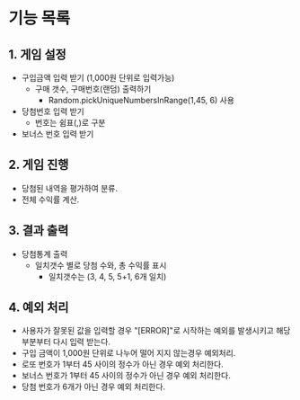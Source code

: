 # 기능 목록

## 1. 게임 설정

- 구입금액 입력 받기 (1,000원 단위로 입력가능)
  - 구매 갯수, 구매번호(랜덤) 출력하기
    - Random.pickUniqueNumbersInRange(1,45, 6) 사용
- 당첨번호 입력 받기
  - 번호는 쉼표(,)로 구분
- 보너스 번호 입력 받기

## 2. 게임 진행

- 당첨된 내역을 평가하여 분류.
- 전체 수익률 계산.

## 3. 결과 출력

- 당첨통계 출력
  - 일치갯수 별로 당첨 수와, 총 수익률 표시
    - 일치갯수는 (3, 4, 5, 5+1, 6개 일치)

## 4. 예외 처리

- 사용자가 잘못된 값을 입력할 경우 "[ERROR]"로 시작하는 예외를 발생시키고 해당 부분부터 다시 입력 받는다.
- 구입 금액이 1,000원 단위로 나누어 떨어 지지 않는경우 예외처리.
- 로또 번호가 1부터 45 사이의 정수가 아닌 경우 예외 처리한다.
- 보너스 번호가 1부터 45 사이의 정수가 아닌 경우 예외 처리한다.
- 당첨 번호가 6개가 아닌 경우 예외 처리한다.
